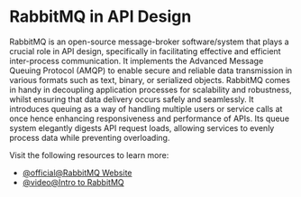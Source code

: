 # RabbitMQ in API Design

RabbitMQ is an open-source message-broker software/system that plays a crucial role in API design, specifically in facilitating effective and efficient inter-process communication. It implements the Advanced Message Queuing Protocol (AMQP) to enable secure and reliable data transmission in various formats such as text, binary, or serialized objects. RabbitMQ comes in handy in decoupling application processes for scalability and robustness, whilst ensuring that data delivery occurs safely and seamlessly. It introduces queuing as a way of handling multiple users or service calls at once hence enhancing responsiveness and performance of APIs. Its queue system elegantly digests API request loads, allowing services to evenly process data while preventing overloading.

Visit the following resources to learn more:

- [@official@RabbitMQ Website](https://www.rabbitmq.com/)
- [@video@Intro to RabbitMQ](https://www.youtube.com/watch?v=bfVddTJNiAw)